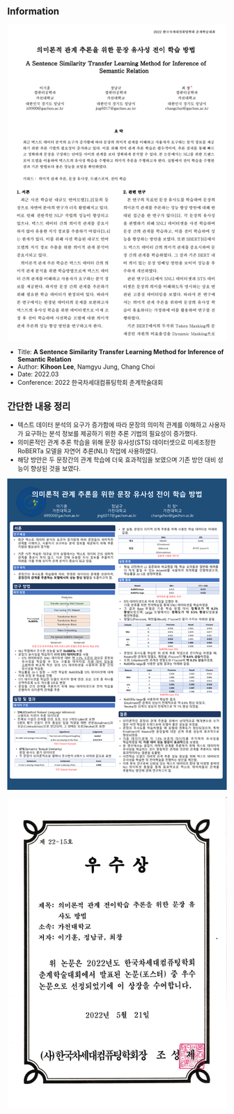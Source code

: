 ## Information
![](../src/Pasted%20image%2020241221200314.png)

- Title: **A Sentence Similarity Transfer Learning Method for Inference of Semantic Relation**
- Author: **Kihoon Lee**, Namgyu Jung, Chang Choi
- Date: 2022.03  
- Conference: 2022 한국차세대컴퓨팅학회 춘계학술대회

## 간단한 내용 정리
- 텍스트 데이터 분석의 요구가 증가함에 따라 문장의 의미적 관계를 이해하고 사용자가 요구하는 분석 정보를 제공하기 위한 추론 기법의 필요성이 증가했다.
- 의미론적인 관계 추론 학습을 위해 문장 유사성(STS) 데이터셋으로 미세조정한 RoBERTa 모델을 자연어 추론(NLI) 작업에 사용하였다.
- 해당 방안은 두 문장간의 관계 학습에 더욱 효과적임을 보였으며 기존 방안 대비 성능이 향상된 것을 보였다.

![](../src/A%20Sentence%20Similarity%20Transfer%20Learning%20Method%20for%20Inference%20of%20Semantic%20Relation.png)


![](../src/A%20Sentence%20Similarity%20Transfer%20Learning%20Method%20for%20Inference%20of%20Semantic%20(award).png)